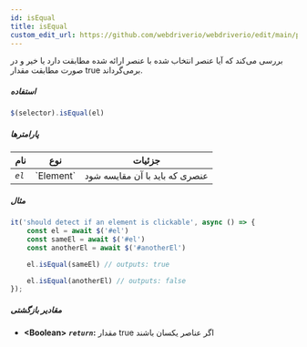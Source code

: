 ```yaml
---
id: isEqual
title: isEqual
custom_edit_url: https://github.com/webdriverio/webdriverio/edit/main/packages/webdriverio/src/commands/element/isEqual.ts
---
```


بررسی می‌کند که آیا عنصر انتخاب شده با عنصر ارائه شده مطابقت دارد یا خیر و در صورت مطابقت مقدار true برمی‌گرداند.

##### استفاده

```js
$(selector).isEqual(el)
```

##### پارامترها

<table>
  <thead>
    <tr>
      <th>نام</th><th>نوع</th><th>جزئیات</th>
    </tr>
  </thead>
  <tbody>
    <tr>
      <td><code><var>el</var></code></td>
      <td>`Element`</td>
      <td>عنصری که باید با آن مقایسه شود</td>
    </tr>
  </tbody>
</table>

##### مثال

```js title="isEqual.js"
it('should detect if an element is clickable', async () => {
    const el = await $('#el')
    const sameEl = await $('#el')
    const anotherEl = await $('#anotherEl')

    el.isEqual(sameEl) // outputs: true

    el.isEqual(anotherEl) // outputs: false
});
```

##### مقادیر بازگشتی

- **&lt;Boolean&gt;**
            **<code><var>return</var></code>:**    مقدار true اگر عناصر یکسان باشند